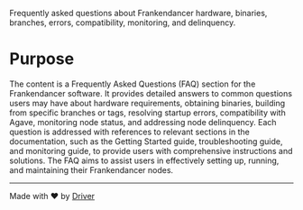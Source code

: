 <!--------------------------------------------------------------------------------->
<!-- IMPORTANT: This file is auto-generated by Driver (https://driver.ai). -------->
<!-- Manual edits may be overwritten on future commits. --------------------------->
<!--------------------------------------------------------------------------------->

Frequently asked questions about Frankendancer hardware, binaries, branches, errors, compatibility, monitoring, and delinquency.

# Purpose
The content is a Frequently Asked Questions (FAQ) section for the Frankendancer software. It provides detailed answers to common questions users may have about hardware requirements, obtaining binaries, building from specific branches or tags, resolving startup errors, compatibility with Agave, monitoring node status, and addressing node delinquency. Each question is addressed with references to relevant sections in the documentation, such as the Getting Started guide, troubleshooting guide, and monitoring guide, to provide users with comprehensive instructions and solutions. The FAQ aims to assist users in effectively setting up, running, and maintaining their Frankendancer nodes.

---
Made with ❤️ by [Driver](https://www.driver.ai/)